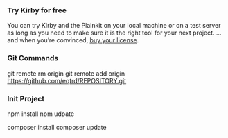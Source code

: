
### Try Kirby for free
You can try Kirby and the Plainkit on your local machine or on a test server as long as you need to make sure it is the right tool for your next project. … and when you’re convinced, [buy your license](https://getkirby.com/buy).

### Git Commands
git remote rm origin
git remote add origin https://github.com/eqtrd/REPOSITORY.git

### Init Project
npm install
npm udpate

composer install
composer update